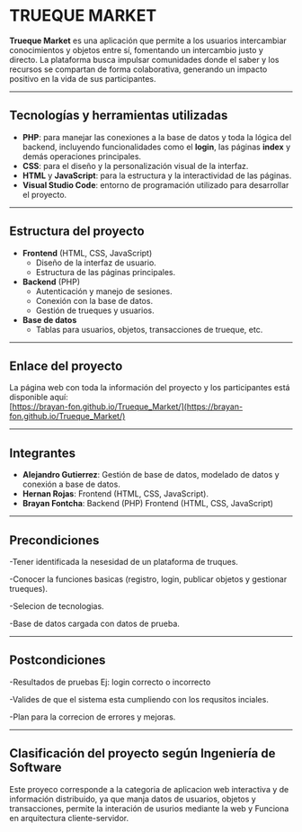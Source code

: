# TRUEQUE MARKET

**Trueque Market** es una aplicación que permite a los usuarios intercambiar conocimientos y objetos entre sí, fomentando un intercambio justo y directo. La plataforma busca impulsar comunidades donde el saber y los recursos se compartan de forma colaborativa, generando un impacto positivo en la vida de sus participantes.

---

## Tecnologías y herramientas utilizadas

- **PHP**: para manejar las conexiones a la base de datos y toda la lógica del backend, incluyendo funcionalidades como el **login**, las páginas **index** y demás operaciones principales.
- **CSS**: para el diseño y la personalización visual de la interfaz.
- **HTML** y **JavaScript**: para la estructura y la interactividad de las páginas.
- **Visual Studio Code**: entorno de programación utilizado para desarrollar el proyecto.

---

## Estructura del proyecto

- **Frontend** (HTML, CSS, JavaScript)
  - Diseño de la interfaz de usuario.
  - Estructura de las páginas principales.
- **Backend** (PHP)
  - Autenticación y manejo de sesiones.
  - Conexión con la base de datos.
  - Gestión de trueques y usuarios.
- **Base de datos**
  - Tablas para usuarios, objetos, transacciones de trueque, etc.

---

## Enlace del proyecto

La página web con toda la información del proyecto y los participantes está disponible aquí:  
[https://brayan-fon.github.io/Trueque_Market/](https://brayan-fon.github.io/Trueque_Market/)

---

## Integrantes

- **Alejandro Gutierrez**: Gestión de base de datos, modelado de datos y conexión a base de datos.
- **Hernan Rojas**: Frontend (HTML, CSS, JavaScript).
- **Brayan Fontcha**: Backend (PHP) Frontend (HTML, CSS, JavaScript)

---

## Precondiciones
-Tener identificada la nesesidad de un plataforma de truques.

-Conocer la funciones basicas (registro, login, publicar objetos y gestionar trueques). 

-Selecion de tecnologias.

-Base de datos cargada con datos de prueba.

---

## Postcondiciones

-Resultados de pruebas Ej: login correcto o incorrecto 

-Valides de que el sistema esta cumpliendo con los requsitos inciales.

-Plan para la correcion de errores y mejoras.

---

## Clasificación del proyecto según Ingeniería de Software

Este proyeco corresponde a la categoria de aplicacion web interactiva y de información distribuido, ya que manja datos de usuarios, objetos y transacciones, permite la interación de usurios mediante la web y Funciona en arquitectura cliente-servidor.

